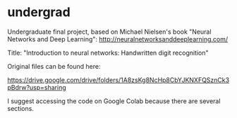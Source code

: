 # undergrad
Undergraduate final project, based on Michael Nielsen's book "Neural Networks and Deep Learning": http://neuralnetworksanddeeplearning.com/

Title: "Introduction to neural networks: Handwritten digit recognition"

Original files can be found here:

https://drive.google.com/drive/folders/1A8zsKg8NcHp8CbYJKNXFQSznCk3pBdrw?usp=sharing

I suggest accessing the code on Google Colab because there are several sections.
